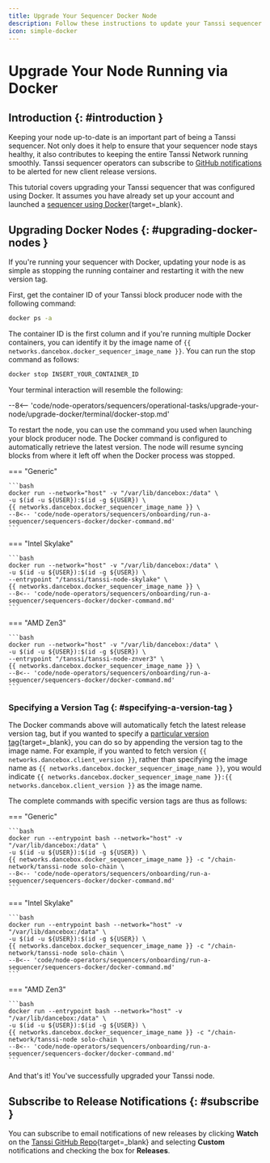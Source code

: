 ```yaml
---
title: Upgrade Your Sequencer Docker Node
description: Follow these instructions to update your Tanssi sequencer node running via Docker to the latest version of the Tanssi client software.
icon: simple-docker
---
```


# Upgrade Your Node Running via Docker

## Introduction {: #introduction }

Keeping your node up-to-date is an important part of being a Tanssi sequencer. Not only does it help to ensure that your sequencer node stays healthy, it also contributes to keeping the entire Tanssi Network running smoothly. Tanssi sequencer operators can subscribe to [GitHub notifications](#subscribe) to be alerted for new client release versions.

This tutorial covers upgrading your Tanssi sequencer that was configured using Docker. It assumes you have already set up your account and launched a [sequencer using Docker](/node-operators/sequencers/onboarding/run-a-sequencer/sequencers-docker/){target=\_blank}.

## Upgrading Docker Nodes {: #upgrading-docker-nodes }

If you're running your sequencer with Docker, updating your node is as simple as stopping the running container and restarting it with the new version tag.

First, get the container ID of your Tanssi block producer node with the following command:

```bash
docker ps -a
```

The container ID is the first column and if you're running multiple Docker containers, you can identify it by the image name of `{{ networks.dancebox.docker_sequencer_image_name }}`. You can run the stop command as follows:

```bash
docker stop INSERT_YOUR_CONTAINER_ID
```

Your terminal interaction will resemble the following:

--8<-- 'code/node-operators/sequencers/operational-tasks/upgrade-your-node/upgrade-docker/terminal/docker-stop.md'

To restart the node, you can use the command you used when launching your block producer node. The Docker command is configured to automatically retrieve the latest version. The node will resume syncing blocks from where it left off when the Docker process was stopped.  

=== "Generic"

    ```bash
    docker run --network="host" -v "/var/lib/dancebox:/data" \
    -u $(id -u ${USER}):$(id -g ${USER}) \
    {{ networks.dancebox.docker_sequencer_image_name }} \
    --8<-- 'code/node-operators/sequencers/onboarding/run-a-sequencer/sequencers-docker/docker-command.md'
    ```

=== "Intel Skylake"

    ```bash
    docker run --network="host" -v "/var/lib/dancebox:/data" \
    -u $(id -u ${USER}):$(id -g ${USER}) \
    --entrypoint "/tanssi/tanssi-node-skylake" \
    {{ networks.dancebox.docker_sequencer_image_name }} \
    --8<-- 'code/node-operators/sequencers/onboarding/run-a-sequencer/sequencers-docker/docker-command.md'
    ```
=== "AMD Zen3"

    ```bash
    docker run --network="host" -v "/var/lib/dancebox:/data" \
    -u $(id -u ${USER}):$(id -g ${USER}) \
    --entrypoint "/tanssi/tanssi-node-znver3" \
    {{ networks.dancebox.docker_sequencer_image_name }} \
    --8<-- 'code/node-operators/sequencers/onboarding/run-a-sequencer/sequencers-docker/docker-command.md'
    ```

### Specifying a Version Tag {: #specifying-a-version-tag }

The Docker commands above will automatically fetch the latest release version tag, but if you wanted to specify a [particular version tag](https://hub.docker.com/r/moondancelabs/tanssi/tags){target=\_blank}, you can do so by appending the version tag to the image name. For example, if you wanted to fetch version `{{ networks.dancebox.client_version }}`, rather than specifying the image name as `{{ networks.dancebox.docker_sequencer_image_name }}`, you would indicate `{{ networks.dancebox.docker_sequencer_image_name }}:{{ networks.dancebox.client_version }}` as the image name.

The complete commands with specific version tags are thus as follows:

=== "Generic"

    ```bash
    docker run --entrypoint bash --network="host" -v "/var/lib/dancebox:/data" \
    -u $(id -u ${USER}):$(id -g ${USER}) \
    {{ networks.dancebox.docker_sequencer_image_name }} -c "/chain-network/tanssi-node solo-chain \
    --8<-- 'code/node-operators/sequencers/onboarding/run-a-sequencer/sequencers-docker/docker-command.md'
    ```

=== "Intel Skylake"

    ```bash
    docker run --entrypoint bash --network="host" -v "/var/lib/dancebox:/data" \
    -u $(id -u ${USER}):$(id -g ${USER}) \
    {{ networks.dancebox.docker_sequencer_image_name }} -c "/chain-network/tanssi-node solo-chain \
    --8<-- 'code/node-operators/sequencers/onboarding/run-a-sequencer/sequencers-docker/docker-command.md'
    ```

=== "AMD Zen3"

    ```bash
    docker run --entrypoint bash --network="host" -v "/var/lib/dancebox:/data" \
    -u $(id -u ${USER}):$(id -g ${USER}) \
    {{ networks.dancebox.docker_sequencer_image_name }} -c "/chain-network/tanssi-node solo-chain \
    --8<-- 'code/node-operators/sequencers/onboarding/run-a-sequencer/sequencers-docker/docker-command.md'
    ```
And that's it! You've successfully upgraded your Tanssi node.

## Subscribe to Release Notifications {: #subscribe }

You can subscribe to email notifications of new releases by clicking **Watch** on the [Tanssi GitHub Repo](https://github.com/moondance-labs/tanssi){target=\_blank} and selecting **Custom** notifications and checking the box for **Releases**.
